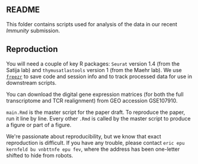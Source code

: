 ## README

This folder contains scripts used for analysis of the data in our recent *Immunity* submission. 

## Reproduction

You will need a couple of key R packages: `Seurat` version 1.4 (from the Satija lab) and `thymusatlastools` version 1 (from the Maehr lab). We use [`freezr`](https://github.com/ekernf01/freezr) to save code and session info and to track processed data for use in downstream scripts. 

You can download the digital gene expression matrices (for both the full transcriptome and TCR realignment) from GEO accession GSE107910. 

`main.Rmd` is the master script for the paper draft. To reproduce the paper, run it line by line. Every other `.Rmd` is called by the master script to produce a figure or part of a figure. 


We're passionate about reproducibility, but we know that exact reproduction is difficult. If you have any trouble, please contact `eric epu kernfeld bu vnbttnfe epu fev`, where the address has been one-letter shifted to hide from robots. 